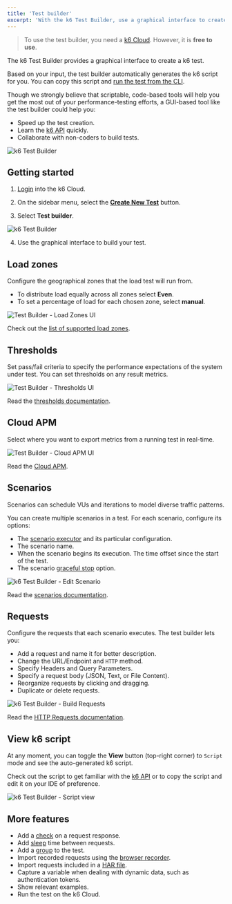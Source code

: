 ```yaml
---
title: 'Test builder'
excerpt: 'With the k6 Test Builder, use a graphical interface to create a k6 test.'
---
```


<Blockquote mod="note" title="Requires free k6 Cloud account">

To use the test builder, you need a [k6 Cloud](/cloud). However, it is **free to use**.

</Blockquote>


The k6 Test Builder provides a graphical interface to create a k6 test.

Based on your input, the test builder automatically generates the k6 script for you.
You can copy this script and [run the test from the CLI](/get-started/running-k6).

Though we strongly believe that scriptable, code-based tools will help you get the most out of your performance-testing efforts, a GUI-based tool like the test builder could help you:

- Speed up the test creation.
- Learn the [k6 API](/javascript-api) quickly.
- Collaborate with non-coders to build tests.

![k6 Test Builder](images/test-builder.png)

## Getting started

1. [Login](https://app.k6.io/account/login) into the k6 Cloud.

2. On the sidebar menu, select the **[Create New Test](https://app.k6.io/tests/new)** button.

3. Select **Test builder**.

  ![k6 Test Builder](images/create-new-test.png)

4. Use the graphical interface to build your test.

## Load zones

Configure the geographical zones that the load test will run from.
* To distribute load equally across all zones select **Even**.
* To set a percentage of load for each chosen zone, select **manual**.

![Test Builder - Load Zones UI](images/load-zones.png)

Check out the [list of supported load zones](/cloud/creating-and-running-a-test/cloud-scripting-extras/load-zones).

## Thresholds

Set pass/fail criteria to specify the performance expectations of the system under test.
You can set thresholds on any result metrics. 

![Test Builder - Thresholds UI](images/thresholds.png)

Read the [thresholds documentation](/using-k6/thresholds/).

## Cloud APM

Select where you want to export metrics from a running test in real-time.

![Test Builder - Cloud APM UI](images/cloud-apm.png)

Read the [Cloud APM](/cloud/integrations/cloud-apm/).

## Scenarios

Scenarios can schedule VUs and iterations to model diverse traffic patterns. 

You can create multiple scenarios in a test.
For each scenario, configure its options:

- The [scenario executor](/using-k6/scenarios/executors) and its particular configuration.
- The scenario name.
- When the scenario begins its execution. The time offset since the start of the test.
- The scenario [graceful stop](/using-k6/scenarios/concepts/graceful-stop/) option.

![k6 Test Builder - Edit Scenario](images/scenario-options.png)

Read the [scenarios documentation](/using-k6/scenarios).


## Requests

Configure the requests that each scenario executes.
The test builder lets you:

- Add a request and name it for better description.
- Change the URL/Endpoint and `HTTP` method.
- Specify Headers and Query Parameters.
- Specify a request body (JSON, Text, or File Content).
- Reorganize requests by clicking and dragging.
- Duplicate or delete requests.

![k6 Test Builder - Build Requests](images/scenario-requests.png)

Read the [HTTP Requests documentation](/using-k6/http-requests/).

## View k6 script

At any moment, you can toggle the **View** button (top-right corner) to `Script` mode and see the auto-generated k6 script. 

Check out the script to get familiar with the [k6 API](/javascript-api/) or to copy the script and edit it on your IDE of preference.

![k6 Test Builder - Script view](images/script-view.png)
  
## More features

- Add a [check](/javascript-api/k6/check) on a request response.
- Add [sleep](/javascript-api/k6/sleep) time between requests.
- Add a [group](/javascript-api/k6/group) to the test.
- Import recorded requests using the [browser recorder](/test-authoring/recording-a-session/browser-recorder).
- Import requests included in a [HAR file](<https://en.wikipedia.org/wiki/HAR_(file_format)>).
- Capture a variable when dealing with dynamic data, such as authentication tokens.
- Show relevant examples.
- Run the test on the k6 Cloud.
